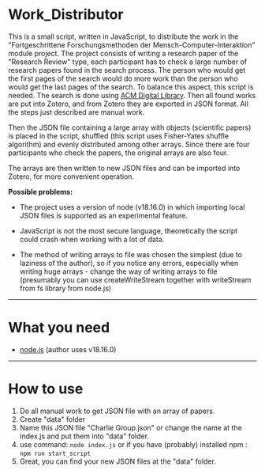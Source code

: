 # Work_Distributor

This is a small script, written in JavaScript, to distribute the work in the "Fortgeschrittene Forschungsmethoden 
der Mensch-Computer-Interaktion" module project.
The project consists of writing a research paper of the "Research Review" type, each participant has to check a large 
number of research papers found in the search process. 
The person who would get the first pages of the search would do more work than the person who would get the last pages of the search. 
To balance this aspect, this script is needed. The search is done using [ACM Digital Library](https://dl.acm.org/). 
Then all found works are put into Zotero, and from Zotero they are exported in JSON format. All the steps just described are manual work.

Then the JSON file containing a large array with objects (scientific papers) is placed in the script, shuffled 
(this script uses Fisher-Yates shuffle algorithm) and evenly distributed among other arrays. Since there are four participants 
who check the papers, the original arrays are also four.

The arrays are then written to new JSON files and can be imported into Zotero, for more convenient operation.


**Possible problems:**
- The project uses a version of node (v18.16.0) in which importing local JSON files is supported as an experimental feature.

- JavaScript is not the most secure language, theoretically the script could crash when working with a lot of data.

- The method of writing arrays to file was chosen the simplest (due to laziness of the author), so if you notice any errors, 
especially when writing huge arrays - change the way of writing arrays to file (presumably you can use createWriteStream 
together with writeStream from fs library from node.js)

-----

# What you need

- [node.js](https://nodejs.org/en) (author uses v18.16.0)

-----

# How to use

1. Do all manual work to get JSON file with an array of papers.
2. Create "data" folder
3. Name this JSON file "Charlie Group.json" or change the name at the index.js and put them into "data" folder.
4. use command: `node index.js` or if you have (probably) installed npm : `npm run start_script`
5. Great, you can find your new JSON files at the "data" folder.

